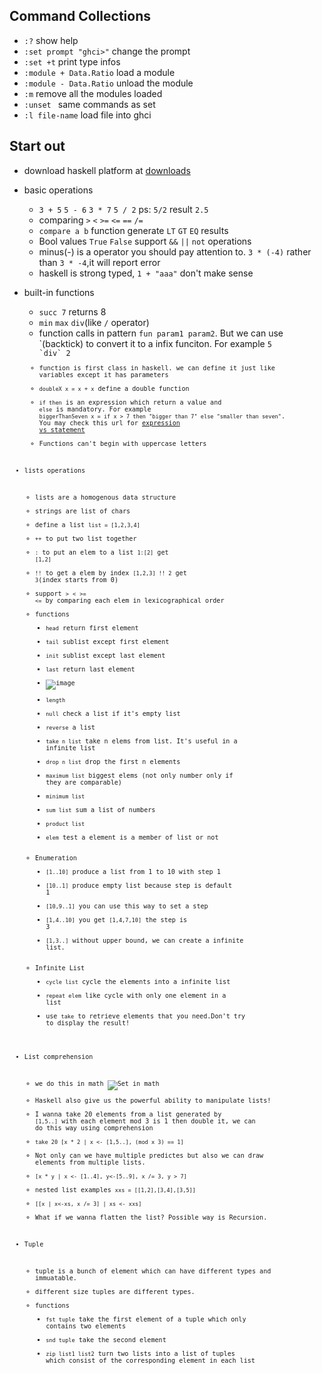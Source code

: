 ## Command Collections

- `:?` show help
- `:set prompt "ghci>"`  change the prompt 
- `:set +t` print type infos 
- `:module + Data.Ratio` load a module
- `:module - Data.Ratio` unload the module
- `:m` remove all the modules loaded
- `:unset ` same commands as set
- `:l file-name` load file into ghci


## Start out

- download haskell platform at [downloads](https://downloads.haskell.org/~platform/8.4.3/HaskellPlatform-8.4.3-full-x86_64-setup.exe)

- basic operations
   - `3 + 5` `5 - 6` `3 * 7` `5 / 2` ps: `5/2` result `2.5`
   - comparing `>` `<` `>=` `<=` `==` `/=`
   - `compare a b` function generate `LT` `GT` `EQ` results
   - Bool values `True` `False` support `&&` `||` `not` operations
   - minus(-) is a operator you should pay attention to. `3 * (-4)` rather than `3 * -4`,it will report error
   - haskell is strong typed, `1 + "aaa"` don't make sense
- built-in functions
   -  `succ 7` returns 8
   -  `min` `max` `div`(like `/` operator) 
   -  function calls in pattern `fun param1 param2`. But we can use \`(backtick) to convert it to a infix funciton. For example <code>5 \`div\` 2<code>
   -  function is first class in haskell. we can define it just like variables except it has parameters
   -  `doubleX x = x + x` define a double function
   -  `if then` is an expression which return a value and `else` is mandatory. For example `biggerThanSeven x = if x > 7 then "bigger than 7" else "smaller than seven"`. You may check this url for [expression vs statement](https://stackoverflow.com/questions/4728073/what-is-the-difference-between-an-expression-and-a-statement-in-python)
   - Functions can't begin with uppercase letters
   
- lists operations
   - lists are a homogenous data structure
   - strings are list of chars
   - define a list `list = [1,2,3,4]`
   - `++` to put two list together
   - `:` to put an elem to a list `1:[2]` get `[1,2]` 
   - `!!` to get a elem by index `[1,2,3] !! 2` get `3`(index starts from 0)
   - support `>` `<` `>=` `<=` by comparing each elem in lexicographical order
   - functions 
      - `head` return first element 
      - `tail` sublist except first element
      - `init` sublist except last element
      - `last` return last element
      - ![image](http://s3.amazonaws.com/lyah/listmonster.png)
      - `length` 
      - `null` check a list if it's empty list
      - `reverse` a list
      - `take n list` take n elems from list. It's useful in a infinite list 
      - `drop n list` drop the first n elements
      - `maximum list` biggest elems (not only number only if they are comparable)
      - `minimum list` 
      - `sum list` sum a list of numbers
      - `product list` 
      - `elem` test a element is a member of list or not
    - Enumeration
       - `[1..10]` produce a list from 1 to 10 with step 1
       - `[10..1]` produce empty list because step is default 1
       - `[10,9..1]` you can use this way to set a step
       - `[1,4..10]` you get `[1,4,7,10]` the step is 3
       - `[1,3..]` without upper bound, we can create a infinite list.
    - Infinite List
       - `cycle list` cycle the elements into a infinite list
       - `repeat elem` like cycle with only one element in a list
       - use `take` to retrieve elements that you need.Don't try to display the result!
- List comprehension
    - we do this in math ![Set in math](http://s3.amazonaws.com/lyah/setnotation.png)
    - Haskell also give us the powerful ability to manipulate lists!
    - I wanna take 20 elements from a list generated by `[1,5..]` with each element mod 3 is 1 then double it, we can do this way using comprehension
    - `take 20 [x * 2 | x <- [1,5..], (mod x 3) == 1]`
    - Not only can we have multiple predictes but also we can draw elements from multiple lists.
    - `[x * y | x <- [1..4], y<-[5..9], x /= 3, y > 7]`
    - nested list examples `xxs = [[1,2],[3,4],[3,5]]`
    - `[[x | x<-xs, x /= 3] | xs <- xxs]`
    - What if we wanna flatten the list? Possible way is Recursion.
- Tuple
    - tuple is a bunch of element which can have different types and immuatable.
    - different size tuples are different types.
    - functions 
        - `fst tuple` take the first element of a tuple which only contains two elements
        - `snd tuple` take the second element 
        - `zip list1 list2` turn two lists into a list of tuples which consist of the corresponding element in each list 